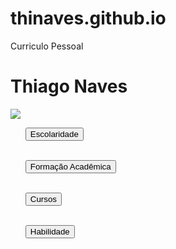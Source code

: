 # thinaves.github.io
Curriculo Pessoal
<!DOCTYPE html>
<html lang="en">
<head>
    <link rel="stylesheet" href="C:\Users\tnave\OneDrive\Documentos\SITE-Curriculo Thiago\style.css">
    <meta charset="UTF-8">
    <meta name="viewport" content="width=device-width, initial-scale=1.0">
    <title>CV - T. Naves</title>
    <h1>Thiago Naves</h1>
    <div class="css">
        <img src="C:\Users\tnave\OneDrive\Documentos\SITE-Curriculo Thiago\images\thiago_naves1.jpg">
    </div>
</head>
<body>
    <ol><a href="escolaridade.html"><button>Escolaridade</button></a><br><br></ol>
    <ol><a href="formacao_academica.html"><button>Formação Acadêmica</button></a><br><br></ol>
    <ol><a href="cursos.html"><button>Cursos</button></a><br><br></ol>
    <ol><a href="habilidade.html"><button>Habilidade</button></a><br><br></ol>

</body>
</html>
